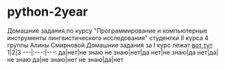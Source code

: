 # python-2year
Домашние задания по курсу "Программирование и компьютерные инструменты лингвистического исследования" студентки II курса 4 группы Алины Смирновой
Домашние задания за I курс лежат [вот тут](https://www.github.com)
1|2|3
---|:---:|---:
да|нет|не знаю
не знаю|нет|да
нет|не знаю|да
нет|да|не знаю
да|не знаю|нет
не знаю|да|нет
